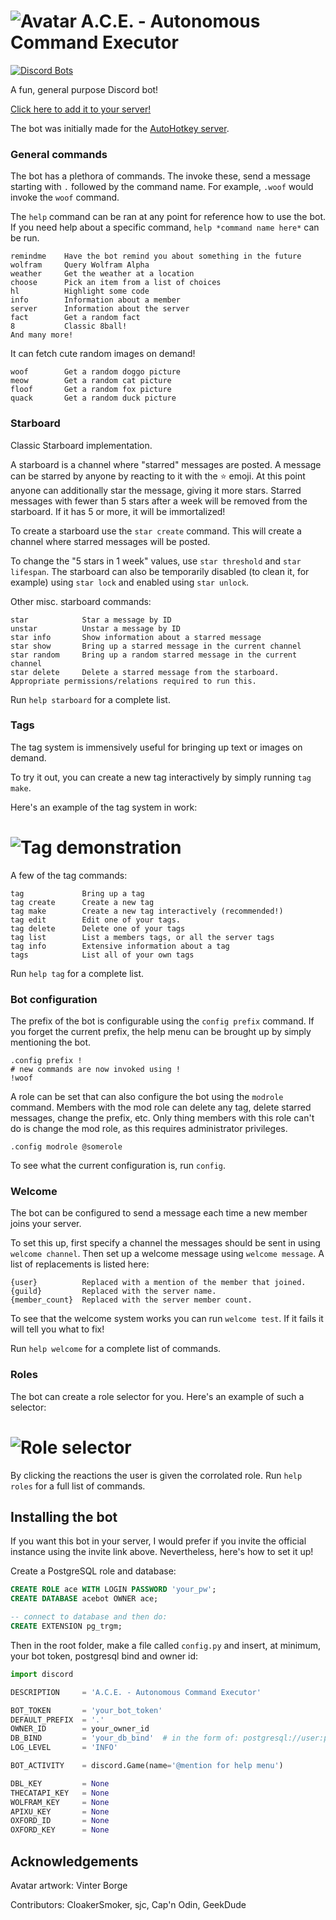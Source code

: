 # ![Avatar](https://i.imgur.com/Sv7L0a1.png) A.C.E. - Autonomous Command Executor

[![Discord Bots](https://discordbots.org/api/widget/status/367977994486022146.svg)](https://discordbots.org/bot/367977994486022146)

A fun, general purpose Discord bot!

[Click here to add it to your server!](https://discordapp.com/oauth2/authorize?&client_id=367977994486022146&scope=bot&permissions=67497025)

The bot was initially made for the
[AutoHotkey server](https://discord.gg/tPGdSr2).

### General commands

The bot has a plethora of commands. The invoke these, send a message starting with `.` followed by the command name.
For example, `.woof` would invoke the `woof` command.

The `help` command can be ran at any point for reference how to use the bot. If you need help about a specific command,
`help *command name here*` can be run.

```
remindme    Have the bot remind you about something in the future
wolfram     Query Wolfram Alpha
weather     Get the weather at a location
choose      Pick an item from a list of choices
hl          Highlight some code
info        Information about a member
server      Information about the server
fact        Get a random fact
8           Classic 8ball!
And many more!
```

It can fetch cute random images on demand!
```
woof        Get a random doggo picture
meow        Get a random cat picture
floof       Get a random fox picture
quack       Get a random duck picture
```

### Starboard

Classic Starboard implementation.

A starboard is a channel where "starred" messages are posted. A message can be starred by anyone by reacting to it with
the :star: emoji. At this point anyone can additionally star the message, giving it more stars. Starred messages with
fewer than 5 stars after a week will be removed from the starboard. If it has 5 or more, it will be immortalized!

To create a starboard use the `star create` command. This will create a channel where starred messages will be posted.

To change the "5 stars in 1 week" values, use `star threshold` and `star lifespan`. The starboard can also be
temporarily disabled (to clean it, for example) using `star lock` and enabled using `star unlock`.

Other misc. starboard commands:
```
star            Star a message by ID
unstar          Unstar a message by ID
star info       Show information about a starred message
star show       Bring up a starred message in the current channel
star random     Bring up a random starred message in the current channel
star delete     Delete a starred message from the starboard. Appropriate permissions/relations required to run this.
```
Run `help starboard` for a complete list.

### Tags

The tag system is immensively useful for bringing up text or images on demand.

To try it out, you can create a new tag interactively by simply running `tag make`.

Here's an example of the tag system in work:
# ![Tag demonstration](https://i.imgur.com/LxEteHI.gif)

A few of the tag commands:
```
tag             Bring up a tag
tag create      Create a new tag
tag make        Create a new tag interactively (recommended!)
tag edit        Edit one of your tags.
tag delete      Delete one of your tags
tag list        List a members tags, or all the server tags
tag info        Extensive information about a tag
tags            List all of your own tags
```
Run `help tag` for a complete list.

### Bot configuration

The prefix of the bot is configurable using the `config prefix` command. If you forget the current prefix, the help menu can be brought up by simply mentioning the bot.
```
.config prefix !
# new commands are now invoked using !
!woof
```

A role can be set that can also configure the bot using the `modrole` command.
Members with the mod role can delete any tag, delete starred messages, change the prefix, etc. Only thing members with this role can't do is change the mod role, as this requires administrator privileges.
```
.config modrole @somerole
```
To see what the current configuration is, run `config`.

### Welcome

The bot can be configured to send a message each time a new member joins your server.

To set this up, first specify a channel the messages should be sent in using `welcome channel`. Then set up a welcome message using `welcome message`. A list of replacements is listed here:
```
{user}          Replaced with a mention of the member that joined.
{guild}         Replaced with the server name.
{member_count}  Replaced with the server member count.
```

To see that the welcome system works you can run `welcome test`. If it fails it will tell you what to fix!

Run `help welcome` for a complete list of commands.

### Roles

The bot can create a role selector for you. Here's an example of such a selector:
# ![Role selector](https://i.imgur.com/1RoSHLs.png)
By clicking the reactions the user is given the corrolated role.
Run `help roles` for a full list of commands.

## Installing the bot

If you want this bot in your server, I would prefer if you invite the official instance using the invite link above. Nevertheless, here's how to set it up!

Create a PostgreSQL role and database:
```sql
CREATE ROLE ace WITH LOGIN PASSWORD 'your_pw';
CREATE DATABASE acebot OWNER ace;

-- connect to database and then do:
CREATE EXTENSION pg_trgm;
```

Then in the root folder, make a file called `config.py` and insert, at minimum, your bot token, postgresql bind and owner id:
```py
import discord

DESCRIPTION     = 'A.C.E. - Autonomous Command Executor'

BOT_TOKEN       = 'your_bot_token'
DEFAULT_PREFIX  = '.'
OWNER_ID        = your_owner_id
DB_BIND         = 'your_db_bind'  # in the form of: postgresql://user:pass@host/database
LOG_LEVEL       = 'INFO'

BOT_ACTIVITY    = discord.Game(name='@mention for help menu')

DBL_KEY         = None
THECATAPI_KEY   = None
WOLFRAM_KEY     = None
APIXU_KEY       = None
OXFORD_ID       = None
OXFORD_KEY      = None
```

## Acknowledgements

Avatar artwork: Vinter Borge

Contributors: CloakerSmoker, sjc, Cap'n Odin, GeekDude















